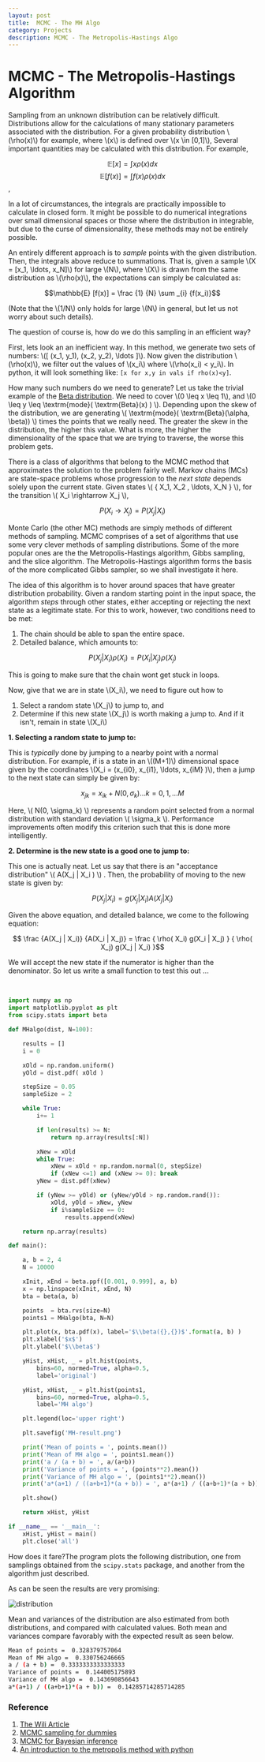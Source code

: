 ```yaml
---
layout: post
title:  MCMC - The MH Algo
category: Projects
description: MCMC - The Metropolis-Hastings Algo
---
```


# MCMC - The Metropolis-Hastings Algorithm

Sampling from an unknown distribution can be relatively difficult. Distributions allow for the calculations of many stationary parameters associated with the distribution. For a given probability distribution \\(\rho(x)\\) for example, where \\(x\\) is defined over \\(x \in [0,1]\\), Several important quantities may be calculated with this distribution. For example, 



$$\mathbb{E} [x] = \int{ x \rho(x) dx } $$
$$\mathbb{E} [f(x)] = \int{ f(x) \rho(x) dx } $$,

In a lot of circumstances, the integrals are practically impossible to calculate in closed form. It might be possible to do numerical integrations over small dimensional spaces or those where the distribution in integrable, but due to the curse of dimensionality, these methods may not be entirely possible. 

An entirely different approach is to *sample* points with the given distribution. Then, the integrals above reduce to summations. That is, given a sample \\(X = [x_1, \ldots, x_N]\\) for large \\(N\\), where \\(X\\) is drawn from the same distribution as \\(\rho(x)\\), the expectations can simply be calculated as:

$$\mathbb{E} [f(x)] = \frac {1} {N}  \sum _{i} {f(x_i)}$$

(Note that the \\(1/N\\) only holds for large \\(N\\) in general, but let us not worry about such details).

The question of course is, how do we do this sampling in an efficient way? 

First, lets look an an inefficient way. In this method, we generate two sets of numbers: \\([ (x_1, y_1), (x_2, y_2), \ldots  ]\\). Now given the distribution \\(\rho(x)\\), we filter out the values of \\(x_i\\) where \\(\rho(x_i) < y_i\\). In python, it will look something like: `[x for x,y in vals if rho(x)<y]`.

How many such numbers do we need to generate? Let us take the trivial example of the [Beta distribution](https://en.wikipedia.org/wiki/Beta_distribution). We need to cover \\(0 \leq x  \leq 1\\), and \\(0 \leq y  \leq \textrm{mode}( \textrm{Beta}(x) ) \\). Depending upon the skew of the distribution, we are generating \\(  \textrm{mode}( \textrm{Beta}(\alpha, \beta))   \\) times the points that we really need. The greater the skew in the distribution, the higher this value. What is more, the higher the dimensionality of the space that we are trying to traverse, the worse this problem gets. 

There is a class of algorithms that belong to the MCMC method that approximates the solution to the problem fairly well. Markov chains (MCs) are state-space problems whose progression to the *next state*  depends solely upon the current state. Given states \\( \{  X_1,  X_2 , \ldots, X_N \} \\), for the transition \\(  X_i  \rightarrow X_j   \\),

$$P(X_i  \rightarrow X_j ) =  P(X_j  | X_i )$$

Monte Carlo (the other MC) methods are simply methods of different methods of sampling. MCMC comprises of a set of algorithms that use some very clever methods of sampling distributions. Some of the more popular ones are the the Metropolis-Hastings algorithm, Gibbs sampling, and the slice algorithm. The Metropolis-Hastings algorithm forms the basis of the more complicated Gibbs sampler, so we shall investigate it here. 

The idea of this algorithm is to hover around spaces that have greater distribution probability. Given a random starting point in the input space, the algorithm *steps* through other states, either accepting or rejecting the next state as a legitimate state. For this to work, however, two conditions need to be met:

 1. The chain should be able to span the entire space. 
 2. Detailed balance, which amounts to: 

$$P(X_j  | X_i )\rho( X_i ) = P(X_i  | X_j )\rho( X_j )$$ 
 
 This is going to make sure that the chain wont get stuck in loops. 

Now, give that we are in state \\(X_i\\), we need to figure out how to 

 1. Select a random state \\(X_j\\) to jump to, and
 2. Determine if this new state \\(X_j\\) is worth making a jump to. And if it isn't,  remain in state \\(X_i\\)

**1. Selecting a random state to jump to:**

This is *typically* done by jumping to a nearby point with a normal distribution. For example, if is a state in an \\((M+1)\\) dimensional space given by the coordinates \\(X_i = (x_{i0}, x_{i1}, \ldots, x_{iM}  )\\), then a jump to the next state can simply be given by:

$$ x_{jk} = x_{ik} + N(0, \sigma_k) \ldots k = 0, 1, ... M$$

Here, \\( N(0, \sigma_k) \\) represents a random point selected from a normal distribution with standard deviation \\( \sigma_k \\). Performance improvements often modify this criterion such that this is done more intelligently.

**2. Determine is the new state is a good one to jump to:**

This one is actually neat. Let us say that there is an "acceptance distribution" \\( A(X_j | X_i ) \\) . Then, the probability of moving to the new state is given by:

$$P(X_j | X_i)  = g(X_j | X_i) A(X_j | X_i)$$

Given the above equation, and detailed balance, we come to the following equation:

$$ \frac {A(X_j | X_i)} {A(X_i | X_j)}  = \frac { \rho( X_i) g(X_i | X_j) }  { \rho( X_j) g(X_j | X_i) }$$

We will accept the new state if the numerator is higher than the denominator. So let us write a small function to test this out ...

<br>

```python
import numpy as np
import matplotlib.pyplot as plt
from scipy.stats import beta

def MHalgo(dist, N=100):

    results = []
    i = 0

    xOld = np.random.uniform()
    yOld = dist.pdf( xOld )

    stepSize = 0.05
    sampleSize = 2

    while True:
        i+= 1

        if len(results) >= N:
            return np.array(results[:N])

        xNew = xOld
        while True:
            xNew = xOld + np.random.normal(0, stepSize)
            if (xNew <=1) and (xNew >= 0): break
        yNew = dist.pdf(xNew)

        if (yNew >= yOld) or (yNew/yOld > np.random.rand()):
            xOld, yOld = xNew, yNew
            if i%sampleSize == 0:
                results.append(xNew)

    return np.array(results)

def main():

    a, b = 2, 4
    N = 10000

    xInit, xEnd = beta.ppf([0.001, 0.999], a, b)
    x = np.linspace(xInit, xEnd, N)
    bta = beta(a, b)

    points  = bta.rvs(size=N)
    points1 = MHalgo(bta, N=N)

    plt.plot(x, bta.pdf(x), label='$\\beta({},{})$'.format(a, b) )
    plt.xlabel('$x$')
    plt.ylabel('$\\beta$')

    yHist, xHist, _ = plt.hist(points, 
        bins=60, normed=True, alpha=0.5, 
        label='original')

    yHist, xHist, _ = plt.hist(points1, 
        bins=60, normed=True, alpha=0.5, 
        label='MH algo')

    plt.legend(loc='upper right')

    plt.savefig('MH-result.png')

    print('Mean of points = ', points.mean())
    print('Mean of MH algo = ', points1.mean())
    print('a / (a + b) = ', a/(a+b))
    print('Variance of points = ', (points**2).mean())
    print('Variance of MH algo = ', (points1**2).mean())
    print('a*(a+1) / ((a+b+1)*(a + b)) = ', a*(a+1) / ((a+b+1)*(a + b)))

    plt.show()

    return xHist, yHist

if __name__ == '__main__':
    xHist, yHist = main()
    plt.close('all')
```

How does it fare?The program plots the following distribution, one from samplings obtained from the `scipy.stats` package, and another from the algorithm just described. 

As can be seen the results are very promising:

![distribution](img/MH-result.png)

Mean and variances of the distribution are also estimated from both distributions, and compared with calculated values. Both mean and variances compare favorably with the expected result as seen below.

```bash
Mean of points =  0.328379757064
Mean of MH algo =  0.330756246665
a / (a + b) =  0.3333333333333333
Variance of points =  0.144005175893
Variance of MH algo =  0.143690856643
a*(a+1) / ((a+b+1)*(a + b)) =  0.14285714285714285
```

### Reference

1. [The Wili Article](https://en.wikipedia.org/wiki/Metropolis–Hastings_algorithm) 
2. [MCMC sampling for dummies](http://twiecki.github.io/blog/2015/11/10/mcmc-sampling/)
3. [MCMC for Bayesian inference](https://www.quantstart.com/articles/Markov-Chain-Monte-Carlo-for-Bayesian-Inference-The-Metropolis-Algorithm)
4. [An introduction to the metropolis method with python](http://www.nehalemlabs.net/prototype/blog/2014/02/24/an-introduction-to-the-metropolis-method-with-python/)
